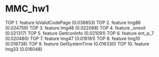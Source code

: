 # MMC_hw1
TOP 1. feature IsValidCodePage (0.038853)
TOP 2. feature Img86 (0.024759)
TOP 3. feature Img48 (0.022068)
TOP 4. feature _onexit (0.021317)
TOP 5. feature GetIconInfo (0.021091)
TOP 6. feature ent_p_7 (0.020480)
TOP 7. feature Img47 (0.019161)
TOP 8. feature Img10 (0.018738)
TOP 9. feature GetSystemTime (0.016330)
TOP 10. feature Img33 (0.016048)
